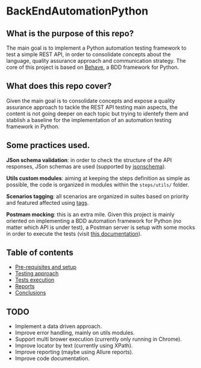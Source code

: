 # BackEndAutomationPython

## What is the purpose of this repo?

The main goal is to implement a Python automation testing framework to test a simple REST API, in order to consolidate concepts about the language, quality assurance approach and communication strategy.
The core of this project is based on [Behave](https://behave.readthedocs.io/en/latest/), a BDD framework for Python. 

## What does this repo cover?

Given the main goal is to consolidate concepts and expose a quality assurance approach to tackle the REST API testing main aspects, the content is not going deeper on each topic but trying to identefy them and stablish a baseline for the implementation of an automation testing framework in Python. 

## Some practices used.

**JSon schema validation**: in order to check the structure of the API responses, JSon schemas are used (supported by [jsonschema](https://pypi.org/project/jsonschema/)).

**Utils custom modules**: aiming at keeping the steps definition as simple as possible, the code is organized in modules within the `steps/utils/` folder.

**Scenarios tagging**: all scenarios are organized in suites based on priority and featured affected using [tags](https://behave.readthedocs.io/en/latest/tag_expressions.html).

**Postmam mocking**: this is an extra mile. Given this project is mainly oriented on implementing a BDD automation framework for Python (no matter which API is under test), a Postman server is setup with some mocks in order to execute the tests (visit [this documentation](https://learning.postman.com/docs/designing-and-developing-your-api/mocking-data/setting-up-mock/)).

## Table of contents
- [Pre-requisites and setup](docs/Setup.md)
- [Testing approach](docs/QA.md)
- [Tests execution](docs/TestsExecution.md)
- [Reports](docs/Reports.md)
- [Conclusions](docs/Conclusions.md)

## TODO
- Implement a data driven approach.
- Improve error handling, mainly on utils modules.
- Support multi brower execution (currently only running in Chrome).
- Improve locator by text (currently using XPath).
- Improve reporting (maybe using Allure reports).
- Improve code documentation.
